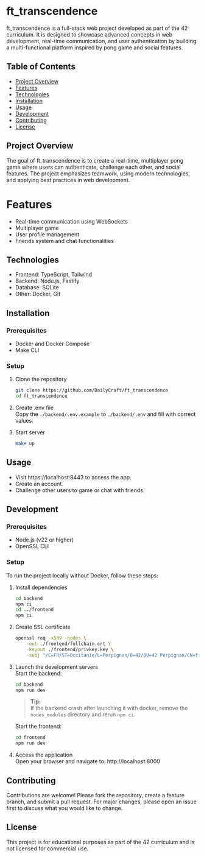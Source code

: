 # ft_transcendence
ft_transcendence is a full-stack web project developed as part of the 42 curriculum. It is designed to showcase advanced concepts in web development, real-time communication, and user authentication by building a multi-functional platform inspired by pong game and social features.

## Table of Contents
- [Project Overview](#project-overview)
- [Features](#features)
- [Technologies](#technologies)
- [Installation](#installation)
- [Usage](#usage)
- [Development](#development)
- [Contributing](#contributing)
- [License](#license)

## Project Overview
The goal of ft_transcendence is to create a real-time, multiplayer pong game where users can authenticate, challenge each other, and social features. The project emphasizes teamwork, using modern technologies, and applying best practices in web development.

# Features
- Real-time communication using WebSockets
- Multiplayer game
- User profile management
- Friends system and chat functionalities

## Technologies
- Frontend: TypeScript, Tailwind
- Backend: Node.js, Fastify
- Database: SQLite
- Other: Docker, Git

## Installation
### Prerequisites
- Docker and Docker Compose
- Make CLI

### Setup
1. Clone the repository
   ```bash
   git clone https://github.com/DailyCraft/ft_transcendence
   cd ft_transcendence
   ```

2. Create .env file\
   Copy the `./backend/.env.example` to `./backend/.env` and fill with correct values.

3. Start server
   ```bash
   make up
   ```

## Usage
- Visit https://localhost:8443 to access the app.
- Create an account.
- Challenge other users to game or chat with friends.

## Development
### Prerequisites
- Node.js (v22 or higher)
- OpenSSL CLI

### Setup
To run the project locally without Docker, follow these steps:

1. Install dependencies
   ```bash
   cd backend
   npm ci
   cd ../frontend
   npm ci
   ```

2. Create SSL certificate
   ```bash
   openssl req -x509 -nodes \
       -out ./frontend/fullchain.crt \
       -keyout ./frontend/privkey.key \
       -subj "/C=FR/ST=Occitanie/L=Perpignan/O=42/OU=42 Perpignan/CN=ft_transcendence/UID=ft_transcendence"
   ```

3. Launch the development servers\
   Start the backend:
   ```bash
   cd backend
   npm run dev
   ```
   > **Tip:**\
   > If the backend crash after launching it with docker, remove the `nodes_modules` directory and rerun `npm ci`.
   
   Start the frontend:
   ```bash
   cd frontend
   npm run dev
   ```

4. Access the application\
Open your browser and navigate to:
http://localhost:8000

## Contributing
Contributions are welcome! Please fork the repository, create a feature branch, and submit a pull request. For major changes, please open an issue first to discuss what you would like to change.

## License
This project is for educational purposes as part of the 42 curriculum and is not licensed for commercial use.
